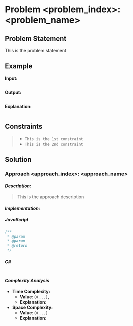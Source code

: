 # Problem <problem_index>: <problem_name>

## Problem Statement
This is the problem statement

## Example

**Input:**
```
```

**Output:**
```
```

**Explanation:**
```
```

## Constraints
> - `This is the 1st constraint`
> - `This is the 2nd constraint`

## Solution

### Approach <approach_index>: <approach_name>

#### *Description:*
>
> This is the approach description
>
#### *Implementation:*
##### JavaScript
```javascript
/**
 * @param 
 * @param 
 * @return 
 */

```

##### C#
```csharp
```

#### *Complexity Analysis*
- **Time Complexity:** 
  - **Value**: `O(...)`, 
  - **Explanation**: 
- **Space Complexity:** 
  - **Value**: `O(...)`
  - **Explanation**: 
